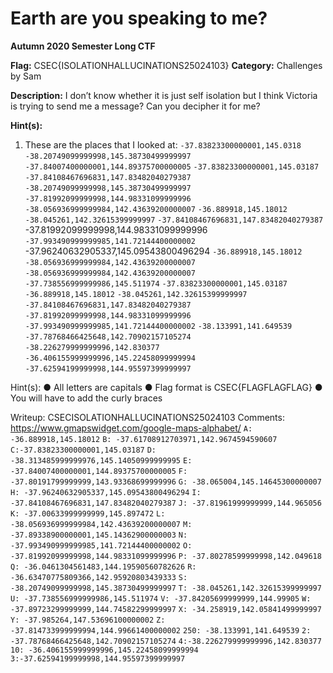 # Earth are you speaking to me?
**Autumn 2020 Semester Long CTF**

**Flag:** CSEC{ISOLATIONHALLUCINATIONS25024103}
**Category:** Challenges by Sam

**Description:** I don’t know whether it is just self isolation but I think Victoria is trying to send me a message? Can you decipher it for me?

**Hint(s):** 

1. These are the places that I looked at:
`-37.83823300000001,145.0318`
`-38.20749099999998,145.38730499999997`
`-37.84007400000001,144.89375700000005`
`-37.83823300000001,145.03187`
`-37.84108467696831,147.83482040279387`
`-38.20749099999998,145.38730499999997`
`-37.81992099999998,144.98331099999996`
`-38.056936999999984,142.43639200000007`
`-36.889918,145.18012`
`-38.045261,142.32615399999997`
`-37.84108467696831,147.83482040279387
`-37.81992099999998,144.98331099999996
`-37.993490999999985,141.72144400000002
`-37.96240632905337,145.09543800496294
`-36.889918,145.18012`
`-38.056936999999984,142.43639200000007`
`-38.056936999999984,142.43639200000007`
`-37.738556999999986,145.511974`
`-37.83823300000001,145.03187`
`-36.889918,145.18012`
`-38.045261,142.32615399999997`
`-37.84108467696831,147.83482040279387`
`-37.81992099999998,144.98331099999996`
`-37.993490999999985,141.72144400000002`
`-38.133991,141.649539`
`-37.78768466425648,142.70902157105274`
`-38.226279999999996,142.830377`
`-36.406155999999996,145.22458099999994`
`-37.62594199999998,144.95597399999997`

Hint(s):
●	All letters are capitals
●	Flag format is CSEC{FLAGFLAGFLAG}
●	You will have to add the curly braces

Writeup:
CSECISOLATIONHALLUCINATIONS25024103
Comments:
https://www.gmapswidget.com/google-maps-alphabet/
`A: -36.889918,145.18012`
`B: -37.61708912703971,142.9674594590607`
`C:-37.83823300000001,145.03187`
`D: -38.313485999999976,145.14050999999995`
`E: -37.84007400000001,144.89375700000005`
`F: -37.80191799999999,143.93368699999996`
`G: -38.065004,145.14645300000007`
`H: -37.96240632905337,145.09543800496294`
`I: -37.84108467696831,147.83482040279387`
`J: -37.81961999999999,144.965056`
`K: -37.00633999999999,145.897472`
`L: -38.056936999999984,142.43639200000007`
`M: -37.89338900000001,145.14362900000003`
`N: -37.993490999999985,141.72144400000002`
`O: -37.81992099999998,144.98331099999996`
`P: -37.80278599999998,142.049618`
`Q: -36.0461304561483,144.19590560782626`
`R: -36.63470775809366,142.95920803439333`
`S: -38.20749099999998,145.38730499999997`
`T: -38.045261,142.32615399999997`
`U: -37.738556999999986,145.511974`
`V: -37.84205699999999,144.99905`
`W: -37.89723299999999,144.74582299999997`
`X: -34.258919,142.05841499999997`
`Y: -37.985264,147.53696100000002`
`Z: -37.814733999999994,144.99661400000002`
`250: -38.133991,141.649539`
`2: -37.78768466425648,142.70902157105274`
`4:-38.226279999999996,142.830377`
`10: -36.406155999999996,145.22458099999994`
`3:-37.62594199999998,144.95597399999997`
